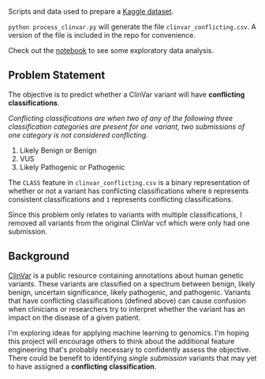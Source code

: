 Scripts and data used to prepare a [Kaggle dataset](https://www.kaggle.com/kevinarvai/clinvar-conflicting).

`python process_clinvar.py` will generate the file `clinvar_conflicting.csv`. A version of the file is included in the repo for convenience.

Check out the [notebook](https://github.com/arvkevi/clinvar-kaggle/blob/master/clinvar-conflicting-eda.ipynb) to see some exploratory data analysis.

## Problem Statement

The objective is to predict whether a ClinVar variant will have **conflicting classifications**.

*Conflicting classifications are when two of any of the following three classification categories are present for one variant, two submissions of one category is not considered conflicting.*

1. Likely Benign or Benign
2. VUS
3. Likely Pathogenic or Pathogenic

The `CLASS` feature in `clinvar_conflicting.csv` is a binary representation of whether or not a variant has conflicting classifications where `0` represents consistent classifications and `1` represents conflicting classifications.

Since this problem only relates to variants with multiple classifications, I removed all variants from the original ClinVar vcf which were only had one submission.

## Background

[ClinVar](https://www.ncbi.nlm.nih.gov/clinvar/) is a public resource containing annotations about human genetic variants. These variants are classified on a spectrum between benign, likely benign, uncertain significance, likely pathogenic, and pathogenic. Variants that have conflicting classifications (defined above) can cause confusion when clinicians or researchers try to interpret whether the variant has an impact on the disease of a given patient.  

I'm exploring ideas for applying machine learning to genomics. I'm hoping this project will encourage others to think about the additional feature engineering that's probably necessary to confidently assess the objective. There could be benefit to identifying *single submission* variants that may yet to have assigned a **conflicting classification**.
